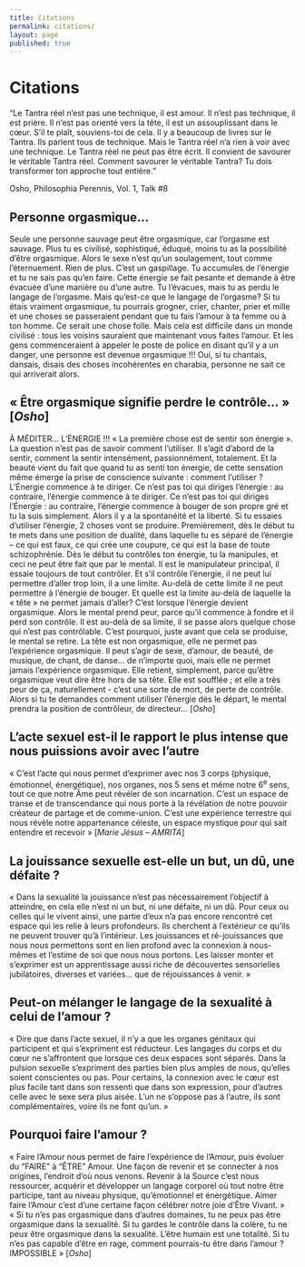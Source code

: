 ```yaml
---
title: Citations
permalink: citations/
layout: page
published: true
---
```


# Citations

“Le Tantra réel n’est pas une technique, il est amour. Il n’est pas technique, il est prière. Il n’est pas orienté vers la tête, il est un assouplissant dans le cœur. S’il te plaît, souviens-toi de cela. Il y a beaucoup de livres sur le Tantra. Ils parlent tous de technique. Mais le Tantra réel n’a rien à voir avec une technique. Le Tantra réel ne peut pas être écrit. Il convient de savourer le véritable Tantra réel. Comment savourer le véritable Tantra? Tu dois transformer ton approche tout entière.”

Osho, Philosophia Perennis, Vol. 1, Talk #8


## Personne orgasmique…
Seule une personne sauvage peut être orgasmique, car l’orgasme est sauvage.
Plus tu es civilisé, sophistiqué, éduqué, moins tu as la possibilité d’être orgasmique. Alors le sexe n’est qu’un soulagement, tout comme l’éternuement. Rien de plus. C’est un gaspillage. Tu accumules de l’énergie et tu ne sais pas qu’en faire. Cette énergie se fait pesante et demande à être évacuée d’une manière ou d’une autre. Tu l’évacues, mais tu as perdu le langage de l’orgasme.
Mais qu’est-ce que le langage de l’orgasme? Si tu étais vraiment orgasmique, tu pourrais grogner, crier, chanter, prier et mille et une choses se passeraient pendant que tu fais l’amour à ta femme ou à ton homme. Ce serait une chose folle. Mais cela est difficile dans un monde civilisé : tous les voisins sauraient que maintenant vous faites l’amour. Et les gens commenceraient à appeler le poste de police en disant qu’il y a un danger, une personne est devenue orgasmique !!!
Oui, si tu chantais, dansais, disais des choses incohérentes en charabia, personne ne sait ce qui arriverait alors.


## « Être orgasmique signifie perdre le contrôle… » [*Osho*]
À MÉDITER… L’ÉNERGIE !!!
« La première chose est de sentir son énergie ». La question n’est pas de savoir comment l’utiliser. Il s’agit d’abord de la sentir, comment la sentir intensément, passionnément, totalement. Et la beauté vient du fait que quand tu as senti ton énergie, de cette sensation même émerge la prise de conscience suivante : comment l’utiliser ? L’Énergie commence à te diriger. Ce n’est pas toi qui diriges l’énergie : au contraire, l’énergie commence à te diriger. Ce n’est pas toi qui diriges l’Énergie : au contraire, l’énergie commence à bouger de son propre gré et tu la suis simplement. Alors il y a la spontanéité et la liberté.
Si tu essaies d’utiliser l’énergie, 2 choses vont se produire. Premièrement, dès le début tu te mets dans une position de dualité, dans laquelle tu es séparé de l’énergie – ce qui est faux, ce qui crée une coupure, ce qui est la base de toute schizophrénie. Dès le début tu contrôles ton énergie, tu la manipules, et ceci ne peut être fait que par le mental. Il est le manipulateur principal, il essaie toujours de tout contrôler. Et s’il contrôle l’énergie, il ne peut lui permettre d’aller trop loin, il a une limite. Au-delà de cette limite il ne peut permettre à l’énergie de bouger. Et quelle est la limite au-delà de laquelle la « tête » ne permet jamais d’aller? C’est lorsque l’énergie devient orgasmique. Alors le mental prend peur, parce qu’il commence à fondre et il perd son contrôle. Il est au-delà de sa limite, il se passe alors quelque chose qui n’est pas contrôlable. C’est pourquoi, juste avant que cela se produise, le mental se retire.
La tête est non orgasmique, elle ne permet pas l’expérience orgasmique. Il peut s’agir de sexe, d’amour, de beauté, de musique, de chant, de danse… de n’importe quoi, mais elle ne permet jamais l’expérience orgasmique. Elle retient, simplement, parce qu’être orgasmique veut dire être hors de sa tête. Elle est soufflée ; et elle a très peur de ça, naturellement - c’est une sorte de mort, de perte de contrôle.
Alors si tu te demandes comment utiliser l’énergie dès le départ, le mental prendra la position de contrôleur, de directeur…
[*Osho*]


## L’acte sexuel est-il le rapport le plus intense que nous puissions avoir avec l’autre
« C’est l’acte qui nous permet d’exprimer avec nos 3 corps (physique, émotionnel, énergétique), nos organes, nos 5 sens et même notre 6<sup>e</sup> sens, tout ce que notre Âme peut révéler de son incarnation. C’est un espace de transe et de transcendance qui nous porte à la révélation de notre pouvoir créateur de partage et de comme-union. C’est une expérience terrestre qui nous révèle notre appartenance céleste, un espace mystique pour qui sait entendre et recevoir »
[*Marie Jésus – AMRITA*]


## La jouissance sexuelle est-elle un but, un dû, une défaite ?
« Dans la sexualité la jouissance n’est pas nécessairement l’objectif à atteindre, en cela elle n’est ni un but, ni une défaite, ni un dû. Pour ceux ou celles qui le vivent ainsi, une partie d’eux n’a pas encore rencontré cet espace qui les relie à leurs profondeurs. Ils cherchent à l’extérieur ce qu’ils ne peuvent trouver qu’à l’intérieur.
Les jouissances et ré-jouissances que nous nous permettons sont en lien profond avec la connexion à nous-mêmes et l’estime de soi que nous nous portons. Les laisser monter et s’exprimer est un apprentissage aussi riche de découvertes sensorielles jubilatoires, diverses et variées… que de réjouissances à venir. »


## Peut-on mélanger le langage de la sexualité à celui de l’amour ?
« Dire que dans l’acte sexuel, il n’y a que les organes génitaux qui participent et qui s’expriment est réducteur. Les langages du corps et du cœur ne s’affrontent que lorsque ces deux espaces sont séparés.
Dans la pulsion sexuelle s’expriment des parties bien plus amples de nous, qu’elles soient conscientes ou pas. Pour certains, la connexion avec le cœur est plus facile tant dans son ressenti que dans son expression, pour d’autres celle avec le sexe sera plus aisée. L’un ne s’oppose pas à l’autre, ils sont complémentaires, voire ils ne font qu’un. »


## Pourquoi faire l’amour ?
« Faire l’Amour nous permet de faire l’expérience de l’Amour, puis évoluer du “FAIRE” à “ÊTRE” Amour. Une façon de revenir et se connecter à nos origines, l’endroit d’où nous venons. Revenir à la Source c’est nous ressourcer, acquérir et développer un langage corporel où tout notre être participe, tant au niveau physique, qu’émotionnel et énergétique. Aimer faire l’Amour c’est d’une certaine façon célébrer notre joie d’Être Vivant. »
« Si tu n’es pas orgasmique dans d’autres domaines, tu ne peux pas être orgasmique dans la sexualité. Si tu gardes le contrôle dans la colère, tu ne peux être orgasmique dans la sexualité. L’être humain est une totalité. Si tu n’es pas capable d’être en rage, comment pourrais-tu être dans l’amour ? IMPOSSIBLE »
[*Osho*]



